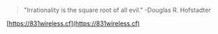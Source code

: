 > "Irrationality is the square root of all evil."
-Douglas R. Hofstadter

[https://831wireless.cf](https://831wireless.cf)
